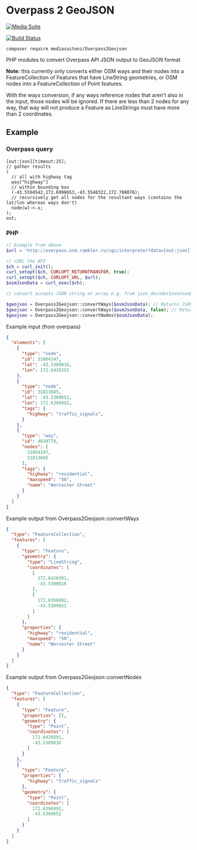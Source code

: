 Overpass 2 GeoJSON
==================

[![Media Suite](http://mediasuite.co.nz/ms-badge.png)](http://mediasuite.co.nz)

[![Build Status](https://travis-ci.org/mediasuitenz/Overpass2Geojson.svg)](https://travis-ci.org/mediasuitenz/Overpass2Geojson)

`composer require mediasuitenz/Overpass2Geojson`

PHP modules to convert Overpass API JSON output to GeoJSON format

**Note:** this currently only converts either OSM ways and their nodes into a FeatureCollection of Features that have LineString geometries, or OSM nodes into a FeatureCollection of Point features.

With the ways conversion, if any ways reference nodes that aren't also in the input, those nodes will be ignored. If there are less than 2 nodes for any way, that way will not produce a Feature as LineStrings must have more than 2 coordinates.

## Example

### Overpass query
```
[out:json][timeout:25];
// gather results
(
  // all with highway tag
  way["highway"]
  // within bounding box
  (-43.5594542,172.6998653,-43.5548322,172.708076);
  // recursively get all nodes for the resultant ways (contains the lat/lon whereas ways don't)
  node(w)->.x;
);
out;
```

### PHP
```php
// Example from above
$url = 'http://overpass.osm.rambler.ru/cgi/interpreter?data=[out:json][timeout:25];%20(%20way[%22highway%22]%20(-43.5594542,172.6998653,-43.5548322,172.708076);%20node(w)-%3E.x;%20);%20out;';

// cURL the API
$ch = curl_init();
curl_setopt($ch, CURLOPT_RETURNTRANSFER, true);
curl_setopt($ch, CURLOPT_URL, $url);
$osmJsonData = curl_exec($ch);

// convert accepts JSON string or array e.g. from json_decode($osmJsonData, true);

$geojson = Overpass2Geojson::convertWays($osmJsonData); // Returns JSON encoded string
$geojson = Overpass2Geojson::convertWays($osmJsonData, false); // Returns array with GeoJSON structure
$geojson = Overpass2Geojson::convertNodes($osmJsonData);
```

Example input (from overpass)
```json
{
  "elements": [
    {
      "type": "node",
      "id": 31064347,
      "lat": -43.5309816,
      "lon": 172.6420391
    },
    {
      "type": "node",
      "id": 31813685,
      "lat": -43.5309652,
      "lon": 172.6396892,
      "tags": {
        "highway": "traffic_signals",
      }
    },
    {
      "type": "way",
      "id": 4830778,
      "nodes": [
        31064347,
        31813685
      ],
      "tags": {
        "highway": "residential",
        "maxspeed": "50",
        "name": "Worcester Street"
      }
    }
  ]
}
```

Example output from Overpass2Geojson::convertWays
```json
{
  "type": "FeatureCollection",
  "features": [
    {
      "type": "Feature",
      "geometry": {
        "type": "LineString",
        "coordinates": [
          [
            172.6420391,
            -43.5309816
          ],
          [
            172.6396892,
            -43.5309652
          ]
        ]
      },
      "properties": {
        "highway": "residential",
        "maxspeed": "50",
        "name": "Worcester Street"
      }
    }
  ]
}
```

Example output from Overpass2Geojson::convertNodes
```json
{
  "type": "FeatureCollection",
  "features": [
    {
      "type": "Feature",
      "properties": [],
      "geometry": {
        "type": "Point",
        "coordinates": [
          172.6420391,
          -43.5309816
        ]
      }
    },
    {
      "type": "Feature",
      "properties": {
        "highway": "traffic_signals"
      },
      "geometry": {
        "type": "Point",
        "coordinates": [
          172.6396892,
          -43.5309652
        ]
      }
    }
  ]
}
```
